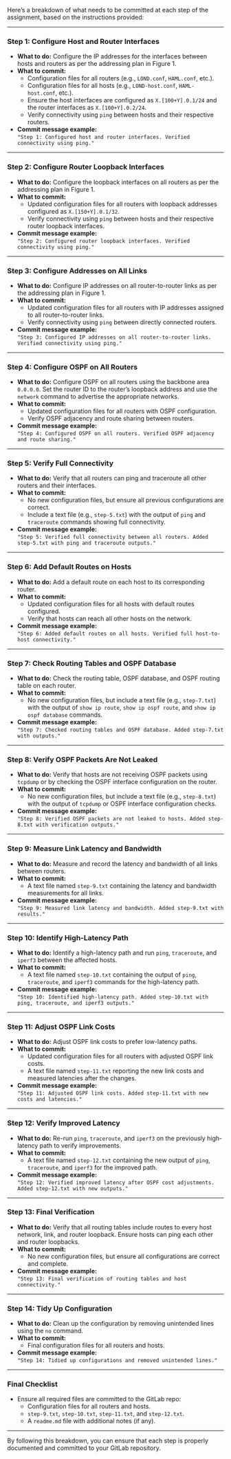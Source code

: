 Here’s a breakdown of what needs to be committed at each step of the assignment, based on the instructions provided:

---

### **Step 1: Configure Host and Router Interfaces**
- **What to do:** Configure the IP addresses for the interfaces between hosts and routers as per the addressing plan in Figure 1.
- **What to commit:**
  - Configuration files for all routers (e.g., `LOND.conf`, `HAML.conf`, etc.).
  - Configuration files for all hosts (e.g., `LOND-host.conf`, `HAML-host.conf`, etc.).
  - Ensure the host interfaces are configured as `X.[100+Y].0.1/24` and the router interfaces as `X.[100+Y].0.2/24`.
  - Verify connectivity using `ping` between hosts and their respective routers.
- **Commit message example:**  
    `"Step 1: Configured host and router interfaces. Verified connectivity using ping."`

---

### **Step 2: Configure Router Loopback Interfaces**
- **What to do:** Configure the loopback interfaces on all routers as per the addressing plan in Figure 1.
- **What to commit:**
  - Updated configuration files for all routers with loopback addresses configured as `X.[150+Y].0.1/32`.
  - Verify connectivity using `ping` between hosts and their respective router loopback interfaces.
- **Commit message example:**  
    `"Step 2: Configured router loopback interfaces. Verified connectivity using ping."`

---

### **Step 3: Configure Addresses on All Links**
- **What to do:** Configure IP addresses on all router-to-router links as per the addressing plan in Figure 1.
- **What to commit:**
  - Updated configuration files for all routers with IP addresses assigned to all router-to-router links.
  - Verify connectivity using `ping` between directly connected routers.
- **Commit message example:**  
    `"Step 3: Configured IP addresses on all router-to-router links. Verified connectivity using ping."`

---

### **Step 4: Configure OSPF on All Routers**
- **What to do:** Configure OSPF on all routers using the backbone area `0.0.0.0`. Set the router ID to the router’s loopback address and use the `network` command to advertise the appropriate networks.
- **What to commit:**
  - Updated configuration files for all routers with OSPF configuration.
  - Verify OSPF adjacency and route sharing between routers.
- **Commit message example:**  
    `"Step 4: Configured OSPF on all routers. Verified OSPF adjacency and route sharing."`

---

### **Step 5: Verify Full Connectivity**
- **What to do:** Verify that all routers can ping and traceroute all other routers and their interfaces.
- **What to commit:**
  - No new configuration files, but ensure all previous configurations are correct.
  - Include a text file (e.g., `step-5.txt`) with the output of `ping` and `traceroute` commands showing full connectivity.
- **Commit message example:**  
    `"Step 5: Verified full connectivity between all routers. Added step-5.txt with ping and traceroute outputs."`

---

### **Step 6: Add Default Routes on Hosts**
- **What to do:** Add a default route on each host to its corresponding router.
- **What to commit:**
  - Updated configuration files for all hosts with default routes configured.
  - Verify that hosts can reach all other hosts on the network.
- **Commit message example:**  
    `"Step 6: Added default routes on all hosts. Verified full host-to-host connectivity."`

---

### **Step 7: Check Routing Tables and OSPF Database**
- **What to do:** Check the routing table, OSPF database, and OSPF routing table on each router.
- **What to commit:**
  - No new configuration files, but include a text file (e.g., `step-7.txt`) with the output of `show ip route`, `show ip ospf route`, and `show ip ospf database` commands.
- **Commit message example:**  
    `"Step 7: Checked routing tables and OSPF database. Added step-7.txt with outputs."`

---

### **Step 8: Verify OSPF Packets Are Not Leaked**
- **What to do:** Verify that hosts are not receiving OSPF packets using `tcpdump` or by checking the OSPF interface configuration on the router.
- **What to commit:**
  - No new configuration files, but include a text file (e.g., `step-8.txt`) with the output of `tcpdump` or OSPF interface configuration checks.
- **Commit message example:**  
    `"Step 8: Verified OSPF packets are not leaked to hosts. Added step-8.txt with verification outputs."`

---

### **Step 9: Measure Link Latency and Bandwidth**
- **What to do:** Measure and record the latency and bandwidth of all links between routers.
- **What to commit:**
  - A text file named `step-9.txt` containing the latency and bandwidth measurements for all links.
- **Commit message example:**  
    `"Step 9: Measured link latency and bandwidth. Added step-9.txt with results."`

---

### **Step 10: Identify High-Latency Path**
- **What to do:** Identify a high-latency path and run `ping`, `traceroute`, and `iperf3` between the affected hosts.
- **What to commit:**
  - A text file named `step-10.txt` containing the output of `ping`, `traceroute`, and `iperf3` commands for the high-latency path.
- **Commit message example:**  
    `"Step 10: Identified high-latency path. Added step-10.txt with ping, traceroute, and iperf3 outputs."`

---

### **Step 11: Adjust OSPF Link Costs**
- **What to do:** Adjust OSPF link costs to prefer low-latency paths.
- **What to commit:**
  - Updated configuration files for all routers with adjusted OSPF link costs.
  - A text file named `step-11.txt` reporting the new link costs and measured latencies after the changes.
- **Commit message example:**  
    `"Step 11: Adjusted OSPF link costs. Added step-11.txt with new costs and latencies."`

---

### **Step 12: Verify Improved Latency**
- **What to do:** Re-run `ping`, `traceroute`, and `iperf3` on the previously high-latency path to verify improvements.
- **What to commit:**
  - A text file named `step-12.txt` containing the new output of `ping`, `traceroute`, and `iperf3` for the improved path.
- **Commit message example:**  
    `"Step 12: Verified improved latency after OSPF cost adjustments. Added step-12.txt with new outputs."`

---

### **Step 13: Final Verification**
- **What to do:** Verify that all routing tables include routes to every host network, link, and router loopback. Ensure hosts can ping each other and router loopbacks.
- **What to commit:**
  - No new configuration files, but ensure all configurations are correct and complete.
- **Commit message example:**  
    `"Step 13: Final verification of routing tables and host connectivity."`

---

### **Step 14: Tidy Up Configuration**
- **What to do:** Clean up the configuration by removing unintended lines using the `no` command.
- **What to commit:**
  - Final configuration files for all routers and hosts.
- **Commit message example:**  
    `"Step 14: Tidied up configurations and removed unintended lines."`

---

### **Final Checklist**
- Ensure all required files are committed to the GitLab repo:
  - Configuration files for all routers and hosts.
  - `step-9.txt`, `step-10.txt`, `step-11.txt`, and `step-12.txt`.
  - A `readme.md` file with additional notes (if any).

---

By following this breakdown, you can ensure that each step is properly documented and committed to your GitLab repository.
